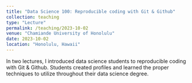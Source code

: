 ```yaml
---
title: "Data Science 100: Reproducible coding with Git & Github"
collection: teaching
type: "Lecture"
permalink: /teaching/2023-10-02
venue: "Chamiande University of Honolulu"
date: 2023-10-02
location: "Honolulu, Hawaii"
---
```


In two lectures, I introduced data science students to reproducible coding with Git & Github. Students created profiles and learned the proper techniques to utilize throughout their data science degree. 
